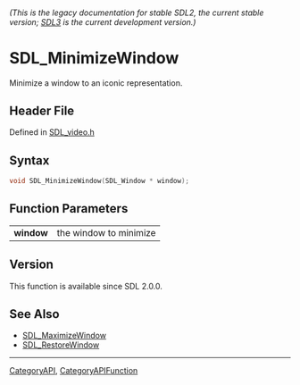 ###### (This is the legacy documentation for stable SDL2, the current stable version; [SDL3](https://wiki.libsdl.org/SDL3/) is the current development version.)
# SDL_MinimizeWindow

Minimize a window to an iconic representation.

## Header File

Defined in [SDL_video.h](https://github.com/libsdl-org/SDL/blob/SDL2/include/SDL_video.h)

## Syntax

```c
void SDL_MinimizeWindow(SDL_Window * window);

```

## Function Parameters

|                |                        |
| -------------- | ---------------------- |
| **window**     | the window to minimize |

## Version

This function is available since SDL 2.0.0.

## See Also

* [SDL_MaximizeWindow](SDL_MaximizeWindow)
* [SDL_RestoreWindow](SDL_RestoreWindow)

----
[CategoryAPI](CategoryAPI), [CategoryAPIFunction](CategoryAPIFunction)

